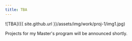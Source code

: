 ```yaml
---
title: TBA
---
```


![TBA]({{ site.github.url }}/assets/img/work/proj-1/img1.jpg)

Projects for my Master's program will be announced shortly.
